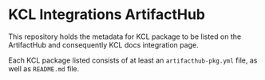 # KCL Integrations ArtifactHub

This repository holds the metadata for KCL package to be listed on the ArtifactHub and consequently KCL docs integration page.

Each KCL package listed consists of at least an `artifacthub-pkg.yml` file, as well as `README.md` file.
